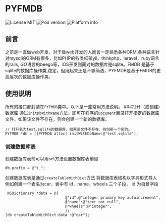 PYFMDB
==========

![License MIT](https://go-shields.herokuapp.com/license-MIT-blue.png)
![Pod version](http://img.shields.io/cocoapods/v/PYFMDB.svg?style=flat)
![Platform info](http://img.shields.io/cocoapods/p/PYFMDB.svg?style=flat)
## 前言
之前是一直做web开发，对于做web开发的人而言一定熟悉各种ORM,各种语言针对mysql的ORM有很多，比如PHP的各类框架yii，thinkphp，laravel，ruby语言的rails, GO语言的beego等，IOS开发则面对的数据库是sqlite。FMDB 是基于sqlite的数据库操作类,稳定，但用起来还是不够简洁，PYFMDB是基于FMDB的更高层次的数据库操作类。
## 使用说明
所有的接口都封装在`PYFMDB`类中。以下是一些常用方法说明。
###打开（或创建）数据库
通过`initDbWithName`方法，即可在程序的`Document`目录打开指定的数据库文件。如果该文件不存在，则会创建一个新的数据库。

```
// 打开名为test.sqlite的数据库，如果该文件不存在，则创新一个新的。
PYFMDB *db = [[PYFMDB alloc] initWithDbName:@"test.sqlite"];
```
### 创建数据库表
创建数据库表前可以用set方法设置数据库表前缀
```
db.prefix = @"t_";
```
创建数据库表是通过`createTableWithDict`方法 将数据库表结构以字典形式导入
例如创建一个表名为car，表中有 id，name，wheels 三个子段， id 为自曾字段
```
 NSDictionary *data = @{
                           @"id":@"integer primary key autoincrement",
                           @"name":@"text not null",
                           @"wheels":@"integer",
                           };
[db createTableWithDict:data :@"car"];
```




 
